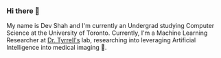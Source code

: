 ### Hi there 👋

My name is Dev Shah and I'm currently an Undergrad studying Computer Science at the University of Toronto. Currently, I'm a Machine Learning Researcher at [Dr. Tyrrell's]([url](https://www.tyrrell4innovation.ca/people/)) lab, researching into leveraging Artificial Intelligence into medical imaging 🔬. 
